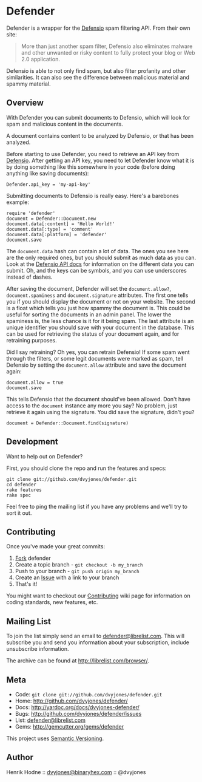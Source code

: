 Defender
========

Defender is a wrapper for the [Defensio][0] spam filtering API. From
their own site:

> More than just another spam filter, Defensio also eliminates malware
> and other unwanted or risky content to fully protect your blog or Web
> 2.0 application.

Defensio is able to not only find spam, but also filter profanity and
other similarities. It can also see the difference between malicious
material and spammy material.


Overview
--------

With Defender you can submit documents to Defensio, which will look for
spam and malicious content in the documents.

A document contains content to be analyzed by Defensio, or that has been
analyzed.

Before starting to use Defender, you need to retrieve an API key from
[Defensio][4]. After getting an API key, you need to let Defender know
what it is by doing something like this somewhere in your code (before
doing anything like saving documents):

    Defender.api_key = 'my-api-key'

Submitting documents to Defensio is really easy. Here's a barebones
example:

    require 'defender'
    document = Defender::Document.new
    document.data[:content] = 'Hello World!'
    document.data[:type] = 'comment'
    document.data[:platform] = 'defender'
    document.save

The `document.data` hash can contain a lot of data. The ones you see
here are the only required ones, but you should submit as much data as
you can. Look at the [Defensio API docs][3] for information on the
different data you can submit. Oh, and the keys can be symbols, and you
can use underscores instead of dashes.

After saving the document, Defender will set the `document.allow?`,
`document.spaminess` and
`document.signature` attributes. The first one tells you if you should
display the document or not on your website. The second is a float which
tells you just how spammy the document is. This could be useful for
sorting the documents in an admin panel. The lower the spaminess is, the
less chance is it for it being spam. The last attribute is an unique
identifier you should save with your document in the database. This can
be used for retrieving the status of your document again, and for
retraining purposes.

Did I say retraining? Oh yes, you can retrain Defensio! If some spam
went through the filters, or some legit documents were marked as spam,
tell Defensio by setting the `document.allow` attribute and save the
document again:

    document.allow = true
    document.save

This tells Defensio that the document should've been allowed. Don't have
access to the `document` instance any more you say? No problem, just
retrieve it again using the signature. You did save the signature,
didn't you?

    document = Defender::Document.find(signature)


Development
-----------

Want to help out on Defender?

First, you should clone the repo and run the features and specs:

    git clone git://github.com/dvyjones/defender.git
    cd defender
    rake features
    rake spec

Feel free to ping the mailing list if you have any problems and we'll
try to sort it out.


Contributing
------------

Once you've made your great commits:

1. [Fork][1] defender
2. Create a topic branch - `git checkout -b my_branch`
3. Push to your branch - `git push origin my_branch`
4. Create an [Issue][2] with a link to your branch
5. That's it!

You might want to checkout our [Contributing][cb] wiki page for
information on coding standards, new features, etc.


Mailing List
------------

To join the list simply send an email to <defender@librelist.com>. This
will subscribe you and send you information about your subscription,
include unsubscribe information.

The archive can be found at <http://librelist.com/browser/>.


Meta
----

* Code: `git clone git://github.com/dvyjones/defender.git`
* Home: <http://github.com/dvyjones/defender/>
* Docs: <http://yardoc.org/docs/dvyjones-defender/>
* Bugs: <http://github.com/dvyjones/defender/issues>
* List: <defender@librelist.com>
* Gems: <http://gemcutter.org/gems/defender>

This project uses [Semantic Versioning][sv].


Author
------

Henrik Hodne :: dvyjones@binaryhex.com :: @dvyjones

[0]: http://defensio.com
[1]: http://help.github.com/forking/
[2]: http://github.com/dvyjones/defender/issues
[3]: http://defensio.com/api
[4]: http://defensio.com/signup/
[sv]: http://semver.org
[cb]: http://wiki.github.com/dvyjones/defender/contributing

